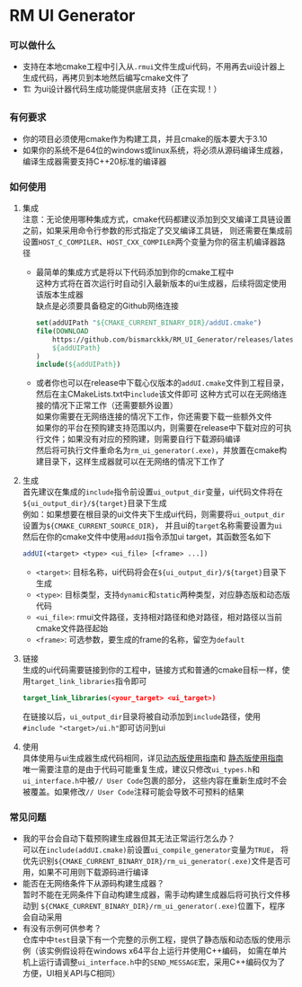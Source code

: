 # RM UI Generator
### 可以做什么
* 支持在本地cmake工程中引入从`.rmui`文件生成ui代码，不用再去ui设计器上生成代码，再拷贝到本地然后编写cmake文件了
* 🏗 为ui设计器代码生成功能提供底层支持（正在实现！）
### 有何要求
* 你的项目必须使用cmake作为构建工具，并且cmake的版本要大于3.10
* 如果你的系统不是64位的windows或linux系统，将必须从源码编译生成器，编译生成器需要支持C++20标准的编译器
### 如何使用
1. 集成  
   注意：无论使用哪种集成方式，cmake代码都建议添加到交叉编译工具链设置之前，如果采用命令行参数的形式指定了交叉编译工具链，
   则还需要在集成前设置`HOST_C_COMPILER`、`HOST_CXX_COMPILER`两个变量为你的宿主机编译器路径  
   * 最简单的集成方式是将以下代码添加到你的cmake工程中  
     这种方式将在首次运行时自动引入最新版本的ui生成器，后续将固定使用该版本生成器  
     缺点是必须要具备稳定的Github网络连接
     ```cmake
     set(addUIPath "${CMAKE_CURRENT_BINARY_DIR}/addUI.cmake")
     file(DOWNLOAD
         https://github.com/bismarckkk/RM_UI_Generator/releases/latest/download/addUI.cmake
         ${addUIPath}
     )
     include(${addUIPath})
     ```
   * 或者你也可以在release中下载心仪版本的`addUI.cmake`文件到工程目录，然后在主CMakeLists.txt中`include`该文件即可
     这种方式可以在无网络连接的情况下正常工作（还需要额外设置）  
     如果你需要在无网络连接的情况下工作，你还需要下载一些额外文件  
     如果你的平台在预购建支持范围以内，则需要在release中下载对应的可执行文件；如果没有对应的预购建，则需要自行下载源码编译  
     然后将可执行文件重命名为`rm_ui_generator(.exe)`，并放置在cmake构建目录下，这样生成器就可以在无网络的情况下工作了  
   
2. 生成  
    首先建议在集成的`include`指令前设置`ui_output_dir`变量，ui代码文件将在`${ui_output_dir}/${target}`目录下生成  
    例如：如果想要在根目录的ui文件夹下生成ui代码，则需要将`ui_output_dir`设置为`${CMAKE_CURRENT_SOURCE_DIR}`，
    并且ui的`target`名称需要设置为`ui`  
    然后在你的cmake文件中使用`addUI`指令添加ui target，其函数签名如下
    ```cmake
    addUI(<target> <type> <ui_file> [<frame> ...])
    ```
    * `<target>`: 目标名称，ui代码将会在`${ui_output_dir}/${target}`目录下生成
    * `<type>`: 目标类型，支持`dynamic`和`static`两种类型，对应静态版和动态版代码
    * `<ui_file>`: rmui文件路径，支持相对路径和绝对路径，相对路径以当前cmake文件路径起始
    * `<frame>`: 可选参数，要生成的frame的名称，留空为`default`
3. 链接  
    生成的ui代码需要链接到你的工程中，链接方式和普通的cmake目标一样，使用`target_link_libraries`指令即可
    ```cmake
    target_link_libraries(<your_target> <ui_target>)
    ```
    在链接以后，`ui_output_dir`目录将被自动添加到`include`路径，使用`#include "<target>/ui.h"`即可访问到ui
4. 使用  
    具体使用与ui生成器生成代码相同，详见[动态版使用指南](https://bbs.robomaster.com/article/580951)和
    [静态版使用指南](https://bbs.robomaster.com/article/558118)  
    唯一需要注意的是由于代码可能重复生成，建议只修改`ui_types.h`和`ui_interface.h`中被`// User Code`包裹的部分，
    这些内容在重新生成时不会被覆盖。如果修改`// User Code`注释可能会导致不可预料的结果

### 常见问题
* 我的平台会自动下载预购建生成器但其无法正常运行怎么办？  
  可以在`include(addUI.cmake)`前设置`ui_compile_generator`变量为`TRUE`，
  将优先识别`${CMAKE_CURRENT_BINARY_DIR}/rm_ui_generator(.exe)`文件是否可用，如果不可用则下载源码进行编译
* 能否在无网络条件下从源码构建生成器？  
  暂时不能在无网条件下自动构建生成器，需手动构建生成器后将可执行文件移动到
  `${CMAKE_CURRENT_BINARY_DIR}/rm_ui_generator(.exe)`位置下，程序会自动采用
* 有没有示例可供参考？  
  仓库中中`test`目录下有一个完整的示例工程，提供了静态版和动态版的使用示例（该实例假设将在windows x64平台上运行并使用C++编码，
  如需在单片机上运行请调整`ui_interface.h`中的`SEND_MESSAGE`宏，采用C++编码仅为了方便，UI相关API与C相同）